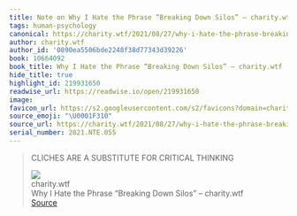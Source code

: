 ```yaml
---
title: Note on Why I Hate the Phrase “Breaking Down Silos” – charity.wtf via charity.wtf
tags: human-psychology
canonical: https://charity.wtf/2021/08/27/why-i-hate-the-phrase-breaking-down-silos/
author: charity.wtf
author_id: '0890ea5506bde2248f38d77343d39226'
book: 10664092
book_title: Why I Hate the Phrase “Breaking Down Silos” – charity.wtf
hide_title: true
highlight_id: 219931650
readwise_url: https://readwise.io/open/219931650
image:
favicon_url: https://s2.googleusercontent.com/s2/favicons?domain=charity.wtf
source_emoji: "\U0001F310"
source_url: https://charity.wtf/2021/08/27/why-i-hate-the-phrase-breaking-down-silos/#:~:text=CLICHES%20ARE%20A,FOR%20CRITICAL%20THINKING
serial_number: 2021.NTE.055
---
```

> CLICHES ARE A SUBSTITUTE FOR CRITICAL THINKING
> <div class="quoteback-footer"><div class="quoteback-avatar"><img class="mini-favicon" src="https://s2.googleusercontent.com/s2/favicons?domain=charity.wtf"></div><div class="quoteback-metadata"><div class="metadata-inner"><span style="display:none">FROM:</span><div aria-label="charity.wtf" class="quoteback-author"> charity.wtf</div><div aria-label="Why I Hate the Phrase “Breaking Down Silos” – charity.wtf" class="quoteback-title"> Why I Hate the Phrase “Breaking Down Silos” – charity.wtf</div></div></div><div class="quoteback-backlink"><a target="_blank" aria-label="go to the full text of this quotation" rel="noopener" href="https://charity.wtf/2021/08/27/why-i-hate-the-phrase-breaking-down-silos/#:~:text=CLICHES%20ARE%20A,FOR%20CRITICAL%20THINKING" class="quoteback-arrow"> Source</a></div></div>